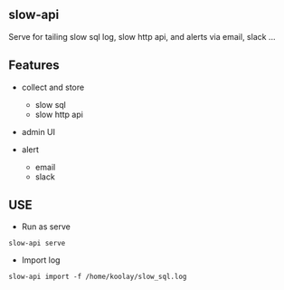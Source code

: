 slow-api
--------

Serve for tailing slow sql log, slow http api, and alerts via email, slack ...

## Features

- collect and store

  - slow sql
  - slow http api

- admin UI

- alert

  - email
  - slack

## USE

- Run as serve

`slow-api serve`

- Import log 

`slow-api import -f /home/koolay/slow_sql.log`

